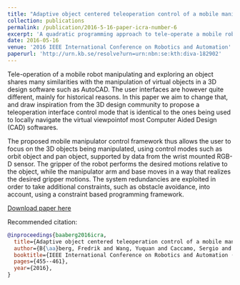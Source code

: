 ```yaml
---
title: "Adaptive object centered teleoperation control of a mobile manipulator"
collection: publications
permalink: /publication/2016-5-16-paper-icra-number-6
excerpt: 'A quadratic programming approach to tele-operate a mobile robot.'
date: 2016-05-16
venue: '2016 IEEE International Conference on Robotics and Automation'
paperurl: 'http://urn.kb.se/resolve?urn=urn:nbn:se:kth:diva-182902'
---
```

 Tele-operation of a mobile robot manipulating and exploring an object shares many similarities with the manipulation of virtual objects in a 3D design software such as AutoCAD. The user interfaces are however quite different, mainly for historical reasons. In this paper we aim to change that, and draw inspiration from the 3D design community to propose a teleoperation interface control mode that is identical to the ones being used to locally navigate the virtual viewpointof most Computer Aided Design (CAD) softwares.

The proposed mobile manipulator control framework thus allows the user to focus on the 3D objects being manipulated, using control modes such as orbit  object and pan  object, supported by data from the wrist mounted RGB-D sensor. The gripper of the robot performs the desired motions relative to the object, while the manipulator arm and base moves in a way that realizes the desired gripper motions. The system redundancies are exploited in order to take additional constraints, such as obstacle avoidance, into account, using a constraint based programming framework.

[Download paper here](http://urn.kb.se/resolve?urn=urn:nbn:se:kth:diva-182902)

Recommended citation:
```bib
@inproceedings{baaberg2016icra,
  title={Adaptive object centered teleoperation control of a mobile manipulator},
  author={B{\aa}berg, Fredrik and Wang, Yuquan and Caccamo, Sergio and {\"O}gren, Petter},
  booktitle={IEEE International Conference on Robotics and Automation (ICRA)},
  pages={455--461},
  year={2016},
}
```

